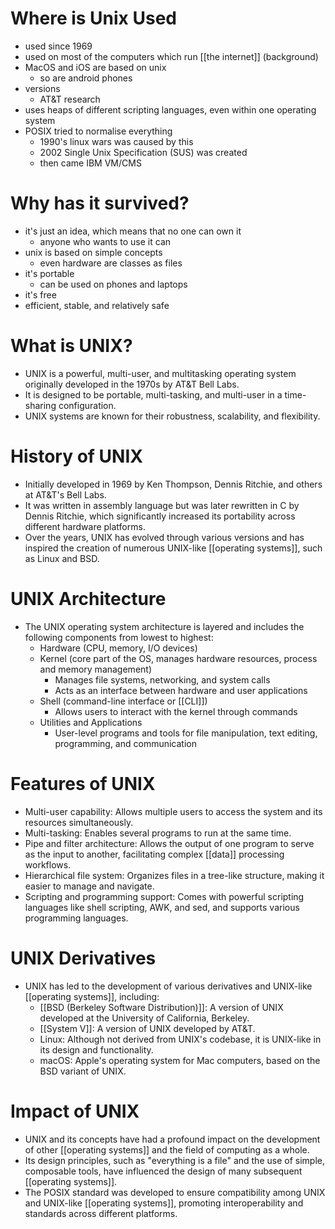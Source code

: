 # Where is Unix Used
- used since 1969
- used on most of the computers which run [[the internet]] (background)
- MacOS and iOS are based on unix
	- so are android phones
- versions
	- AT&T research 
- uses heaps of different scripting languages, even within one operating system
- POSIX tried to normalise everything
	- 1990's linux wars was caused by this
	- 2002 Single Unix Specification (SUS) was created 
	- then came IBM VM/CMS
# Why has it survived?
- it's just an idea, which means that no one can own it
	- anyone who wants to use it can
- unix is based on simple concepts
	- even hardware are classes as files
- it's portable
	- can be used on phones and laptops
- it's free
- efficient, stable, and relatively safe

# What is UNIX?
- UNIX is a powerful, multi-user, and multitasking operating system originally developed in the 1970s by AT&T Bell Labs.
- It is designed to be portable, multi-tasking, and multi-user in a time-sharing configuration.
- UNIX systems are known for their robustness, scalability, and flexibility.

# History of UNIX
- Initially developed in 1969 by Ken Thompson, Dennis Ritchie, and others at AT&T's Bell Labs.
- It was written in assembly language but was later rewritten in C by Dennis Ritchie, which significantly increased its portability across different hardware platforms.
- Over the years, UNIX has evolved through various versions and has inspired the creation of numerous UNIX-like [[operating systems]], such as Linux and BSD.

# UNIX Architecture
- The UNIX operating system architecture is layered and includes the following components from lowest to highest:
	- Hardware (CPU, memory, I/O devices)
	- Kernel (core part of the OS, manages hardware resources, process and memory management)
		- Manages file systems, networking, and system calls
		- Acts as an interface between hardware and user applications
	- Shell (command-line interface or [[CLI]])
		- Allows users to interact with the kernel through commands
	- Utilities and Applications
		- User-level programs and tools for file manipulation, text editing, programming, and communication

# Features of UNIX
- Multi-user capability: Allows multiple users to access the system and its resources simultaneously.
- Multi-tasking: Enables several programs to run at the same time.
- Pipe and filter architecture: Allows the output of one program to serve as the input to another, facilitating complex [[data]] processing workflows.
- Hierarchical file system: Organizes files in a tree-like structure, making it easier to manage and navigate.
- Scripting and programming support: Comes with powerful scripting languages like shell scripting, AWK, and sed, and supports various programming languages.

# UNIX Derivatives
- UNIX has led to the development of various derivatives and UNIX-like [[operating systems]], including:
	- [[BSD (Berkeley Software Distribution)]]: A version of UNIX developed at the University of California, Berkeley.
	- [[System V]]: A version of UNIX developed by AT&T.
	- Linux: Although not derived from UNIX's codebase, it is UNIX-like in its design and functionality.
	- macOS: Apple's operating system for Mac computers, based on the BSD variant of UNIX.

# Impact of UNIX
- UNIX and its concepts have had a profound impact on the development of other [[operating systems]] and the field of computing as a whole.
- Its design principles, such as "everything is a file" and the use of simple, composable tools, have influenced the design of many subsequent [[operating systems]].
- The POSIX standard was developed to ensure compatibility among UNIX and UNIX-like [[operating systems]], promoting interoperability and standards across different platforms.